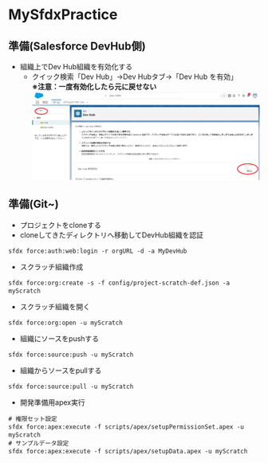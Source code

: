 # MySfdxPractice

## 準備(Salesforce DevHub側)
* 組織上でDev Hub組織を有効化する
  * クイック検索「Dev Hub」→Dev Hubタブ→「Dev Hub を有効」<br>
  **※注意：一度有効化したら元に戻せない**<br>
  ![](img/step1.png)

## 準備(Git~)
* プロジェクトをcloneする
* cloneしてきたディレクトリへ移動してDevHub組織を認証
```
sfdx force:auth:web:login -r orgURL -d -a MyDevHub
```
* スクラッチ組織作成
```
sfdx force:org:create -s -f config/project-scratch-def.json -a myScratch
```
* スクラッチ組織を開く
```
sfdx force:org:open -u myScratch
```

* 組織にソースをpushする
```
sfdx force:source:push -u myScratch
```

* 組織からソースをpullする
```
sfdx force:source:pull -u myScratch
```

* 開発準備用apex実行
```
# 権限セット設定
sfdx force:apex:execute -f scripts/apex/setupPermissionSet.apex -u myScratch
# サンプルデータ設定
sfdx force:apex:execute -f scripts/apex/setupData.apex -u myScratch
```


